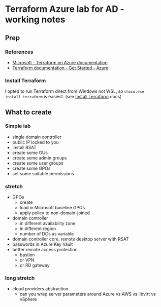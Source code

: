 # Terraform Azure lab for AD - working notes

## Prep

### References

- [Microsoft - Terraform on Azure documentation](https://docs.microsoft.com/en-us/azure/developer/terraform/)
- [Terraform documentation - Get Started - Azure](https://developer.hashicorp.com/terraform/tutorials/azure-get-started)

### Install Terraform

I opted to run Terraform direct from Windows not WSL, so ```choco.exe install terraform``` is easiest. (see [Install Terraform](https://developer.hashicorp.com/terraform/tutorials/azure-get-started/install-cli) docs)

## What to create

###  Simple lab
- single domain controller
- public IP locked to you
- install RSAT
- create some OUs
- create some admin groups
- create some user groups
- create some GPOs
- set some suitable permissions

### stretch

- GPOs
  - create
  - load in Microsoft baseline GPOs
  - apply policy to non-domain-joined
- domain controller
  - in different availability zone
  - in different region
  - number of DCs as variable
- domain controller core, remote desktop server with RSAT
- passwords in Azure Key Vault
- better remote access protection
  - bastion
  - or VPN
  - or RD gateway

### long stretch

- cloud providers abstraction
   - can you wrap server parameters around Azure vs AWS vs libvirt vs vSphere
